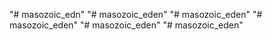 "# masozoic_edn" 
"# masozoic_eden" 
"# masozoic_eden" 
"# masozoic_eden" 
"# masozoic_eden" 
"# masozoic_eden" 
